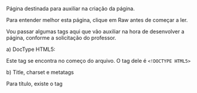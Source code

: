 Página destinada para auxiliar na criação da página.

Para entender melhor esta página, clique em Raw antes de começar a ler.

Vou passar algumas tags aqui que vão auxiliar na hora de desenvolver a página, conforme a solicitação do professor.

a) DocType HTML5:

Este tag se encontra no começo do arquivo. O tag dele é ```<!DOCTYPE HTML5>```

b) Title, charset e metatags

Para título, existe o tag <title> que inclui o título na página. A estrutura dele é:
```
<title> Meu Título </title>
```
Para incluir o charset, é a tag: 
```
<meta charset="UTF-8">
```
Para incluir meta tag, é a tag <meta name="Tipo do metatag" content="Valor do metatag>. Por exemplo:
```
<meta name="author" content="Takeshi">
```
c) No body, vai ter que incluir 4 tags (Obs.: não esquecer de fechar essas tags depois de abri-las:

```<header>```: Cabeçalho da página;

```<nav>```: Onde tem os links da página;

```<section>```: Onde tem as informações da página;

```<footer>```: Onde tem as informações do rodapé da página.

d) Incluir um título no cabeçalho da página. A tag é ```<h1>```. Por exemplo:
```
<h1>Meu Título</h1>
```
e) Incluir os links na tag ```<nav>```. Para incluir um link na página, será necessário usar a tag ```<a href="caminho_do_link/nome_do_arquivo.html"> Meu link </a>```. 
Por exemplo:
```
<a href="/Equador.html"> Equador </a>
```
f) No section, inserir 1 título h2 e 5 parágrafos sobre o assunto tratado.

Para incluir esse título, ele utiliza a tag ```<h2>Meu outro título</h2>```. Por exemplo:
```
<h2> População </h2>
```
E para pular de linha, utiliza-se a tag ```<br>```.

Para incluir uma imagem, é necessário usar a tag ```<img>```. Nesse caso, podemos usar de 2 maneiras:

1- Utilizar com uma imagem da web. Por exemplo:

```
<img src="http://www.meusite.com/minha_bandeira.jpg" alt="bandeira">
```

2- Utilizar com uma imagem local (dentro da pasta do site). Por exemplo:

```
<img src="\minha_bandeira.jpg" alt="bandeira">
```

g) Inserir no footer o nome da disciplina e curso.

Esta informação deve ficar dentro da tag ```<footer>```, que é responsável por incluir os dados no rodapé da página.

i) Documentar o código.

Para incluir um comentário, a tag é ```<!-- Meu Comentário -->```. Por exemplo:
```
<!--
  Tag destinado aos links para navegação.
--> 
```
Bom, acredito que com isso dê pra fazer boa parte da página.

Mas, se aparecer uma dúvida, me mandem mensagem pelo WhatsApp (só depois de domingo a noite, porque vou estar meio off) ou nos falamos segunda-feira.

Boa programação a todos e bom fim de semana!!

